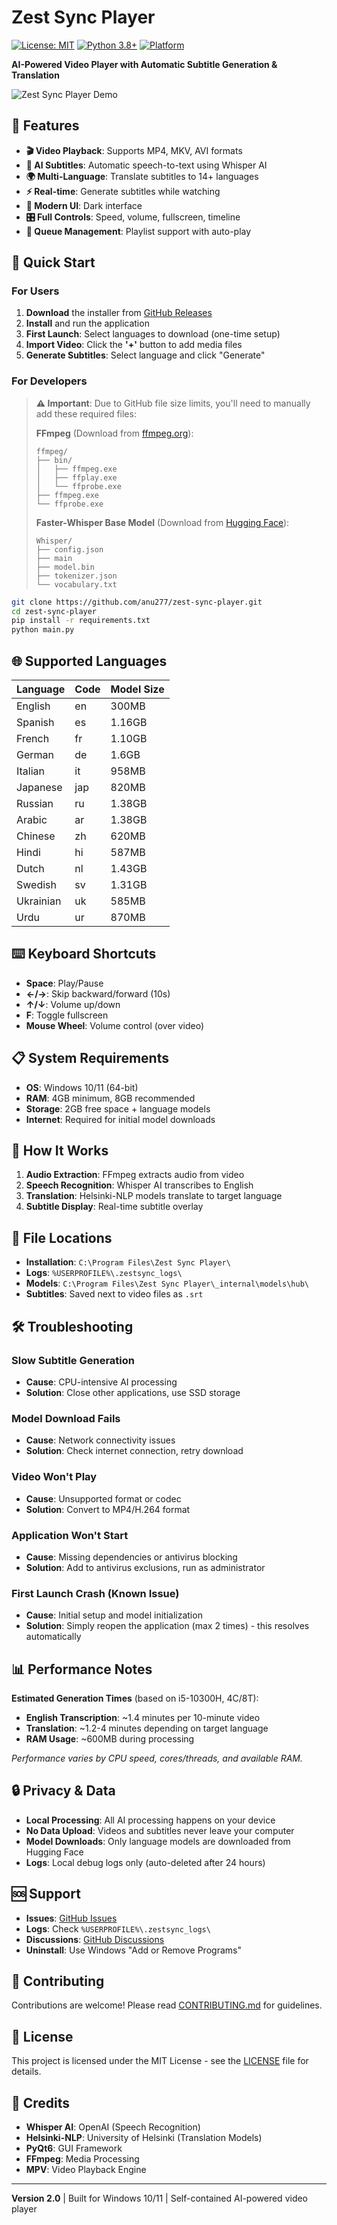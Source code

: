 # Zest Sync Player

[![License: MIT](https://img.shields.io/badge/License-MIT-yellow.svg)](https://opensource.org/licenses/MIT)
[![Python 3.8+](https://img.shields.io/badge/python-3.8+-blue.svg)](https://www.python.org/downloads/)
[![Platform](https://img.shields.io/badge/platform-Windows-lightgrey.svg)](https://www.microsoft.com/windows/)

**AI-Powered Video Player with Automatic Subtitle Generation & Translation**

![Zest Sync Player Demo](https://raw.githubusercontent.com/anu277/zest-sync-player/icon.ico)

## 🎯 Features

- **🎬 Video Playback**: Supports MP4, MKV, AVI formats
- **🤖 AI Subtitles**: Automatic speech-to-text using Whisper AI
- **🌍 Multi-Language**: Translate subtitles to 14+ languages
- **⚡ Real-time**: Generate subtitles while watching
- **📱 Modern UI**: Dark interface
- **🎛️ Full Controls**: Speed, volume, fullscreen, timeline
- **📂 Queue Management**: Playlist support with auto-play

## 🚀 Quick Start

### For Users
1. **Download** the installer from [GitHub Releases](https://github.com/anu277/zest-sync-player/releases/latest)
2. **Install** and run the application
3. **First Launch**: Select languages to download (one-time setup)
4. **Import Video**: Click the **'+'** button to add media files
5. **Generate Subtitles**: Select language and click "Generate"

### For Developers

> **⚠️ Important**: Due to GitHub file size limits, you'll need to manually add these required files:
> 
> **FFmpeg** (Download from [ffmpeg.org](https://ffmpeg.org/download.html)):
> ```
> ffmpeg/
> ├── bin/
> │   ├── ffmpeg.exe
> │   ├── ffplay.exe
> │   └── ffprobe.exe
> ├── ffmpeg.exe
> └── ffprobe.exe
> ```
> 
> **Faster-Whisper Base Model** (Download from [Hugging Face](https://huggingface.co/guillaumekln/faster-whisper-base)):
> ```
> Whisper/
> ├── config.json
> ├── main
> ├── model.bin
> ├── tokenizer.json
> └── vocabulary.txt
> ```

```bash
git clone https://github.com/anu277/zest-sync-player.git
cd zest-sync-player
pip install -r requirements.txt
python main.py
```

## 🌐 Supported Languages

| Language | Code | Model Size |
|----------|------|------------|
| English | en | 300MB |
| Spanish | es | 1.16GB |
| French | fr | 1.10GB |
| German | de | 1.6GB |
| Italian | it | 958MB |
| Japanese | jap | 820MB |
| Russian | ru | 1.38GB |
| Arabic | ar | 1.38GB |
| Chinese | zh | 620MB |
| Hindi | hi | 587MB |
| Dutch | nl | 1.43GB |
| Swedish | sv | 1.31GB |
| Ukrainian | uk | 585MB |
| Urdu | ur | 870MB |

## ⌨️ Keyboard Shortcuts

- **Space**: Play/Pause
- **←/→**: Skip backward/forward (10s)
- **↑/↓**: Volume up/down
- **F**: Toggle fullscreen
- **Mouse Wheel**: Volume control (over video)

## 📋 System Requirements

- **OS**: Windows 10/11 (64-bit)
- **RAM**: 4GB minimum, 8GB recommended
- **Storage**: 2GB free space + language models
- **Internet**: Required for initial model downloads

## 🔧 How It Works

1. **Audio Extraction**: FFmpeg extracts audio from video
2. **Speech Recognition**: Whisper AI transcribes to English
3. **Translation**: Helsinki-NLP models translate to target language
4. **Subtitle Display**: Real-time subtitle overlay

## 📁 File Locations

- **Installation**: `C:\Program Files\Zest Sync Player\`
- **Logs**: `%USERPROFILE%\.zestsync_logs\`
- **Models**: `C:\Program Files\Zest Sync Player\_internal\models\hub\`
- **Subtitles**: Saved next to video files as `.srt`

## 🛠️ Troubleshooting

### Slow Subtitle Generation
- **Cause**: CPU-intensive AI processing
- **Solution**: Close other applications, use SSD storage

### Model Download Fails
- **Cause**: Network connectivity issues
- **Solution**: Check internet connection, retry download

### Video Won't Play
- **Cause**: Unsupported format or codec
- **Solution**: Convert to MP4/H.264 format

### Application Won't Start
- **Cause**: Missing dependencies or antivirus blocking
- **Solution**: Add to antivirus exclusions, run as administrator

### First Launch Crash (Known Issue)
- **Cause**: Initial setup and model initialization
- **Solution**: Simply reopen the application (max 2 times) - this resolves automatically

## 📊 Performance Notes

**Estimated Generation Times** (based on i5-10300H, 4C/8T):
- **English Transcription**: ~1.4 minutes per 10-minute video
- **Translation**: ~1.2-4 minutes depending on target language
- **RAM Usage**: ~600MB during processing

*Performance varies by CPU speed, cores/threads, and available RAM.*

## 🔒 Privacy & Data

- **Local Processing**: All AI processing happens on your device
- **No Data Upload**: Videos and subtitles never leave your computer
- **Model Downloads**: Only language models are downloaded from Hugging Face
- **Logs**: Local debug logs only (auto-deleted after 24 hours)

## 🆘 Support

- **Issues**: [GitHub Issues](https://github.com/anu277/zest-sync-player/issues)
- **Logs**: Check `%USERPROFILE%\.zestsync_logs\`
- **Discussions**: [GitHub Discussions](https://github.com/anu277/zest-sync-player/discussions)
- **Uninstall**: Use Windows "Add or Remove Programs"

## 🤝 Contributing

Contributions are welcome! Please read [CONTRIBUTING.md](CONTRIBUTING.md) for guidelines.

## 📄 License

This project is licensed under the MIT License - see the [LICENSE](LICENSE) file for details.

## 🙏 Credits

- **Whisper AI**: OpenAI (Speech Recognition)
- **Helsinki-NLP**: University of Helsinki (Translation Models)
- **PyQt6**: GUI Framework
- **FFmpeg**: Media Processing
- **MPV**: Video Playback Engine

---

**Version 2.0** | Built for Windows 10/11 | Self-contained AI-powered video player